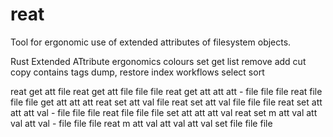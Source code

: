 # reat

Tool for ergonomic use of extended attributes of filesystem objects.

Rust Extended ATtribute
ergonomics
colours
set
get
list
remove
add
cut
copy
contains
tags
dump, restore
index
workflows
select
sort

reat get att file
reat get att file file file
reat get att att att - file file file
reat file file file get att att att
reat set att val file
reat set att val file file file
reat set att att att val - file file file
reat file file file set att att att val
reat set m att val att val att val - file file file
reat m att val att val att val set file file file

